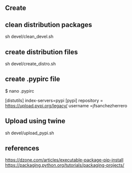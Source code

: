 ## Create

## clean distribution packages
sh devel/clean_devel.sh

## create distribution files
sh devel/create_distro.sh

## create .pypirc file

$ nano .pypirc

[distutils] 
index-servers=pypi
[pypi] 
repository = https://upload.pypi.org/legacy/ 
username =jfsanchezherrero

## Upload using twine
sh devel/upload_pypi.sh


## references
https://dzone.com/articles/executable-package-pip-install
https://packaging.python.org/tutorials/packaging-projects/
